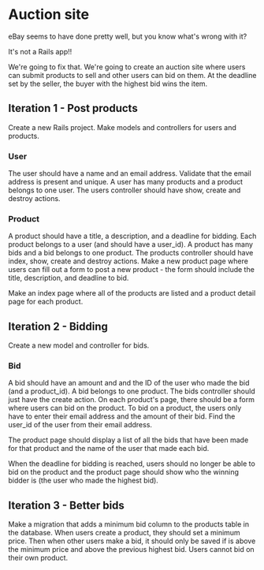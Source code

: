 # Auction site

eBay seems to have done pretty well, but you know what's wrong with it?

It's not a Rails app!!

We're going to fix that. We're going to create an auction site where users can submit products to sell and other users can bid on them. At the deadline set by the seller, the buyer with the highest bid wins the item.

## Iteration 1 - Post products

Create a new Rails project. Make models and controllers for users and products.

### User

The user should have a name and an email address. Validate that the email address is present and unique.
A user has many products and a product belongs to one user.
The users controller should have show, create and destroy actions.

### Product

A product should have a title, a description, and a deadline for bidding. Each product belongs to a user (and should have a user_id).
A product has many bids and a bid belongs to one product.
The products controller should have index, show, create and destroy actions.
Make a new product page where users can fill out a form to post a new product - the form should include the title, description, and deadline to bid.

Make an index page where all of the products are listed and a product detail page for each product.

## Iteration 2 - Bidding

Create a new model and controller for bids.

### Bid

A bid should have an amount and and the ID of the user who made the bid (and a product_id).
A bid belongs to one product.
The bids controller should just have the create action.
On each product's page, there should be a form where users can bid on the product. To bid on a product, the users only have to enter their email address and the amount of their bid. Find the user_id of the user from their email address.

The product page should display a list of all the bids that have been made for that product and the name of the user that made each bid.

When the deadline for bidding is reached, users should no longer be able to bid on the product and the product page should show who the winning bidder is (the user who made the highest bid).

## Iteration 3 - Better bids

Make a migration that adds a minimum bid column to the products table in the database. When users create a product, they should set a minimum price. Then when other users make a bid, it should only be saved if is above the minimum price and above the previous highest bid. Users cannot bid on their own product.